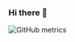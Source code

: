 ### Hi there 👋
![GitHub metrics](https://metrics.lecoq.io/Dialca?isocalendar=1&gists=1&languages=1&isocalendar.duration=half-year)
<!--
**Dialca/Dialca** is a ✨ _special_ ✨ repository because its `README.md` (this file) appears on your GitHub profile.

Here are some ideas to get you started:

- 🔭 I’m currently working on ...
- 🌱 I’m currently learning ...
- 👯 I’m looking to collaborate on ...
- 🤔 I’m looking for help with ...
- 💬 Ask me about ...
- 📫 How to reach me: ...
- 😄 Pronouns: ...
- ⚡ Fun fact: ...
-->
